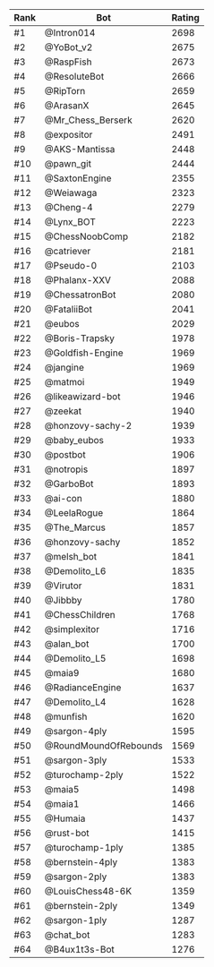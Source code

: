 Rank|Bot|Rating
---|---|---
#1|@Intron014|2698
#2|@YoBot_v2|2675
#3|@RaspFish|2673
#4|@ResoluteBot|2666
#5|@RipTorn|2659
#6|@ArasanX|2645
#7|@Mr_Chess_Berserk|2620
#8|@expositor|2491
#9|@AKS-Mantissa|2448
#10|@pawn_git|2444
#11|@SaxtonEngine|2355
#12|@Weiawaga|2323
#13|@Cheng-4|2279
#14|@Lynx_BOT|2223
#15|@ChessNoobComp|2182
#16|@catriever|2181
#17|@Pseudo-0|2103
#18|@Phalanx-XXV|2088
#19|@ChessatronBot|2080
#20|@FataliiBot|2041
#21|@eubos|2029
#22|@Boris-Trapsky|1978
#23|@Goldfish-Engine|1969
#24|@jangine|1969
#25|@matmoi|1949
#26|@likeawizard-bot|1946
#27|@zeekat|1940
#28|@honzovy-sachy-2|1939
#29|@baby_eubos|1933
#30|@postbot|1906
#31|@notropis|1897
#32|@GarboBot|1893
#33|@ai-con|1880
#34|@LeelaRogue|1864
#35|@The_Marcus|1857
#36|@honzovy-sachy|1852
#37|@melsh_bot|1841
#38|@Demolito_L6|1835
#39|@Virutor|1831
#40|@Jibbby|1780
#41|@ChessChildren|1768
#42|@simplexitor|1716
#43|@alan_bot|1700
#44|@Demolito_L5|1698
#45|@maia9|1680
#46|@RadianceEngine|1637
#47|@Demolito_L4|1628
#48|@munfish|1620
#49|@sargon-4ply|1595
#50|@RoundMoundOfRebounds|1569
#51|@sargon-3ply|1533
#52|@turochamp-2ply|1522
#53|@maia5|1498
#54|@maia1|1466
#55|@Humaia|1437
#56|@rust-bot|1415
#57|@turochamp-1ply|1385
#58|@bernstein-4ply|1383
#59|@sargon-2ply|1383
#60|@LouisChess48-6K|1359
#61|@bernstein-2ply|1349
#62|@sargon-1ply|1287
#63|@chat_bot|1283
#64|@B4ux1t3s-Bot|1276
